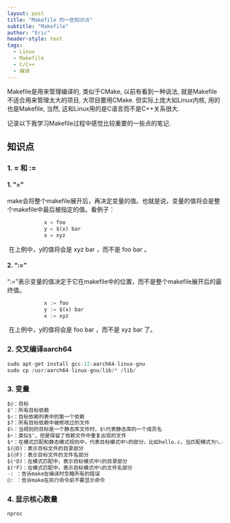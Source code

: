```yaml
---
layout: post
title: "Makefile 的一些知识点"
subtitle: "Makefile"
author: "Eric"
header-style: text
tags:
  - Linux
  - Makefile
  - C/C++
  - 编译
---
```






Makefile是用来管理编译的, 类似于CMake, 以前有看到一种说法, 就是Makefile不适合用来管理太大的项目, 大项目要用CMake. 但实际上庞大如Linux内核, 用的也是Makefile, 当然, 这和Linux用的是C语言而不是C++关系很大. 

记录以下我学习Makefile过程中感觉比较重要的一些点的笔记.





## 知识点



### 1. = 和 :=

#### 1.  "="

​      make会将整个makefile展开后，再决定变量的值。也就是说，变量的值将会是整个makefile中最后被指定的值。看例子：

```python
            x = foo             
            y = $(x) bar             
            x = xyz
```

​      在上例中，y的值将会是 xyz bar ，而不是 foo bar 。



#### 2.  “:=”

​      “:=”表示变量的值决定于它在makefile中的位置，而不是整个makefile展开后的最终值。

```python
            x := foo             
            y := $(x) bar             
            x := xyz
```

​      在上例中，y的值将会是 foo bar ，而不是 xyz bar 了。



### 2.  交叉编译aarch64

```python
sudo apt-get install gcc-12-aarch64-linux-gnu
sudo cp /usr/aarch64-linux-gnu/lib/* /lib/
```



### 3.  变量

```python
$@：目标
$^：所有目标依赖
$<：目标依赖列表中的第一个依赖
$?：所有目标依赖中被修改过的文件
$%：当规则的目标是一个静态库文件时，$%代表静态库的一个成员名
$+：类似$^，但是保留了依赖文件中重复出现的文件
$*：在模式匹配和静态模式规则中，代表目标模式中%的部分。比如hello.c，当匹配模式为%.c时，$*表示hello
$(@D)：表示目标文件的目录部分
$(@F)：表示目标文件的文件名部分
$(*D)：在模式匹配中，表示目标模式中%的目录部分
$(*F)：在模式匹配中，表示目标模式中%的文件名部分
-: ：告诉make在编译时忽略所有的错误
@: ：告诉make在执行命令前不要显示命令
```



### 4. 显示核心数量

```shell
nproc
```
